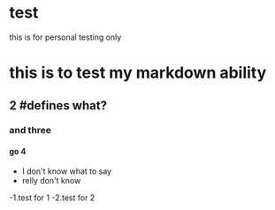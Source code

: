 # test
this is for personal testing only

# this is to test my markdown ability
## 2 #defines what?
### and three
#### go 4

- I don't know what to say
- relly don't know

-1.test for 1
-2.test for 2
